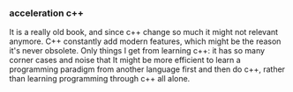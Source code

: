 ### acceleration c++

It is a really old book, and since c++ change so much it might not relevant anymore. C++ constantly add modern features, which might be the reason it's never obsolete. Only things I get from learning c++: it has so many corner cases and noise that It might be more efficient to learn a programming paradigm from another language first and then do c++, rather than learning programming through c++ all alone.
